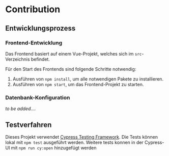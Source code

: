# Contribution

## Entwicklungsprozess

### Frontend-Entwicklung
Das Frontend basiert auf einem Vue-Projekt, welches sich im `src`-Verzeichnis befindet.

Für den Start des Frontends sind folgende Schritte notwendig:

1. Ausführen von `npm install`, um alle notwendigen Pakete zu installieren.
2. Ausführen von `npm start`, um das Frontend-Projekt zu starten.

### Datenbank-Konfiguration
*to be added....*



## Testverfahren

Dieses Projekt verwendet [Cypress Testing Framework](https://www.cypress.io/). Die Tests können lokal mit `npm test` ausgeführt werden. Weitere tests konnen in der Cypress-UI mit `npm run cy:open` hinzugefügt werden

